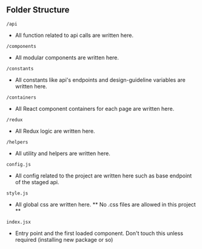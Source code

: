 ## Folder Structure
`/api`
- All function related to api calls are written here.

`/components`
- All modular components are written here.

`/constants`
- All constants like api's endpoints and design-guideline variables are written here.

`/containers`
- All React component containers for each page are written here.

`/redux`
- All Redux logic are written here.

`/helpers`
- All utility and helpers are written here.

`config.js`
- All config related to the project are written here such as base endpoint of the staged api.

`style.js`
- All global css are written here. ** No .css files are allowed in this project **

`index.jsx`
- Entry point and the first loaded component. Don't touch this unless required (installing new package or so)
